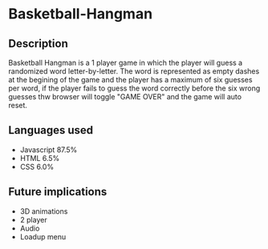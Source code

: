 # Basketball-Hangman

## Description

Basketball Hangman is a 1 player game in which the player will guess a randomized word letter-by-letter. The word is represented as empty dashes at the begining of the game and the player has a maximum of six guesses per word, if the player fails to guess the word correctly before the six wrong guesses thw browser will toggle "GAME OVER" and the game will auto reset.

## Languages used

* Javascript 87.5%
* HTML 6.5%
* CSS 6.0%

## Future implications

* 3D animations
* 2 player
* Audio
* Loadup menu
